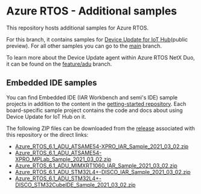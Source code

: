 # Azure RTOS - Additional samples

This repository hosts additional samples for Azure RTOS.

For this branch, it contains samples for [Device Update for IoT Hub](https://docs.microsoft.com/azure/iot-hub-device-update/understand-device-update)(public preview). For all other samples you can go to the [main](https://github.com/azure-rtos/samples) branch.

To learn more about the Device Update agent within Azure RTOS NetX Duo, it can be found on the [feature/adu](https://aka.ms/azrtos-device-update-preview) branch.

## Embedded IDE samples

You can find Embedded IDE (IAR Workbench and semi's IDE) sample projects in addition to the content in the [getting-started repository](https://github.com/azure-rtos/getting-started). Each board-specific sample project contains the code and docs about using Device Update for IoT Hub on it.

The following ZIP files can be downloaded from the [release](https://github.com/azure-rtos/samples/releases) associated with this repository or the direct links:

-   [Azure_RTOS_6.1_ADU_ATSAME54-XPRO_IAR_Sample_2021_03_02.zip
    ](https://github.com/azure-rtos/samples/releases/download/rel_6.1_adu_beta/Azure_RTOS_6.1_ADU_ATSAME54-XPRO_IAR_Sample_2021_03_02.zip)
-   [Azure_RTOS_6.1_ADU_ATSAME54-XPRO_MPLab_Sample_2021_03_02.zip
    ](https://github.com/azure-rtos/samples/releases/download/rel_6.1_adu_beta/Azure_RTOS_6.1_ADU_ATSAME54-XPRO_MPLab_Sample_2021_03_02.zip)
-   [Azure_RTOS_6.1_ADU_MIMXRT1060_IAR_Sample_2021_03_02.zip
    ](https://github.com/azure-rtos/samples/releases/download/rel_6.1_adu_beta/Azure_RTOS_6.1_ADU_MIMXRT1060_IAR_Sample_2021_03_02.zip)
-   [Azure_RTOS_6.1_ADU_STM32L4+-DISCO_IAR_Sample_2021_03_02.zip
    ](https://github.com/azure-rtos/samples/releases/download/rel_6.1_adu_beta/Azure_RTOS_6.1_ADU_STM32L4+-DISCO_IAR_Sample_2021_03_02.zip)
-   [Azure_RTOS_6.1_ADU_STM32L4+-DISCO_STM32CubeIDE_Sample_2021_03_02.zip
    ](https://github.com/azure-rtos/samples/releases/download/rel_6.1_adu_beta/Azure_RTOS_6.1_ADU_STM32L4+-DISCO_STM32CubeIDE_Sample_2021_03_02.zip)
